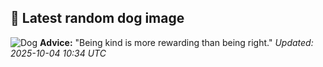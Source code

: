 ## 🐶 Latest random dog image
![Dog](https://images.dog.ceo/breeds/terrier-irish/n02093991_4287.jpg)
**Advice:** "Being kind is more rewarding than being right."
*Updated: 2025-10-04 10:34 UTC*
